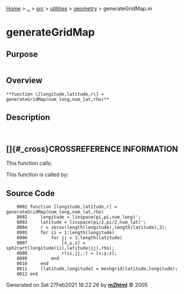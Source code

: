 [Home](../../../../../index.md) \> [..](#) \> [src](#) \> [utilities](#)
\> [geometry](index.md) \> generateGridMap.m



# generateGridMap

## Purpose 

``` 
```

## Overview 

``` 
**function \[longitude,latitude,r\] =
generateGridMap(num_long,num_lat,rho)**
```

## Description 

```
 

```

## []{#_cross}CROSSREFERENCE INFORMATION 

This function calls:

This function is called by:

## Source Code 

```
    0001 function [longitude,latitude,r] = generateGridMap(num_long,num_lat,rho)
    0002     longitude = linspace(pi,pi,num_long)';
    0003     latitude = linspace(pi/2,pi/2,num_lat)';
    0004     r = zeros(length(longitude),length(latitude),3);
    0005     for ii = 1:length(longitude)
    0006         for jj = 1:length(latitude)
    0007             [x,y,z] = sph2cart(longitude(ii),latitude(jj),rho);
    0008             r(ii,jj,:) = [x;y;z];
    0009         end
    0010     end
    0011     [latitude,longitude] = meshgrid(latitude,longitude);
    0012 end
```



Generated on Sat 27Feb2021 18:22:26 by
**[m2html](http://www.artefact.tk/software/matlab/m2html/ "Matlab Documentation in HTML")**
© 2005